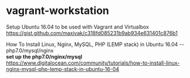 # vagrant-workstation


Setup Ubuntu 16.04 to be used with Vagrant and Virtualbox
https://gist.github.com/maxivak/c318fd085231b9ab934e631401c876b1

How To Install Linux, Nginx, MySQL, PHP (LEMP stack) in Ubuntu 16.04  -- php7.0/mysql/nginx  
**set up the php7.0/nginx/mysql**
https://www.digitalocean.com/community/tutorials/how-to-install-linux-nginx-mysql-php-lemp-stack-in-ubuntu-16-04
